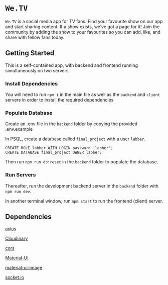 # `We.TV`

`We.TV` is a social media app for TV fans. Find your favourite show on our app and start sharing content. If a show exists, we’ve got a page for it! Join the community by adding the show to your favourites so you can add, like, and share with fellow fans today.

## Getting Started

This is a self-contained app, with backend and frontend running simultaneously on two servers.

### Install Dependencies

You will need to run `npm i` in the main file as well as the `backend` and `client` servers in order to install the required dependencies

### Populate Database

Create an .env file in the `backend` folder by copying the provided .env.example

In PSQL, create a database called `final_project` with a user `labber`.
```
CREATE ROLE labber WITH LOGIN password 'labber';
CREATE DATABASE final_project OWNER labber;
```

 Then run `npm run db:reset` in the `backend` folder to populate the database.

### Run Servers

Thereafter, run the development backend server in the `backend` folder with `npm run dev`.

In another terminal window, run `npm start` to run the frontend (client) server.



## Dependencies

[axios](https://www.npmjs.com/package/axios) 

[Cloudinary](https://cloudinary.com/)

[cors](https://www.npmjs.com/package/cors)

[Material-UI](https://material-ui.com/)

[material-ui-image](https://www.npmjs.com/package/material-ui-image)

[socket.io](https://socket.io/)